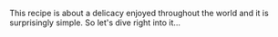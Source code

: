 This recipe is about a delicacy enjoyed throughout the world and it is surprisingly simple. So let's dive right into it...